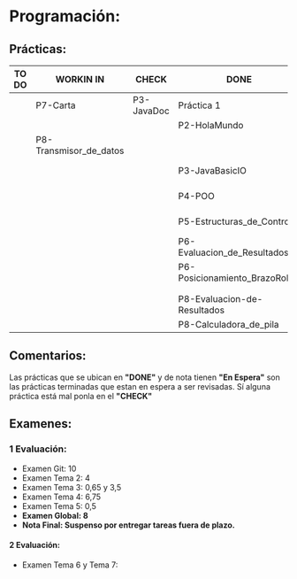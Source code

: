 # Programación:
## Prácticas:
|     TO DO                        |   WORKIN IN                  |     CHECK     |              DONE              |    NOTA   |
| -------------------------------- | ---------------------------- | ------------- | ------------------------------ | --------- |
|                                  | P7-Carta                     | P3-JavaDoc    | Práctica 1                     | Corregida |
|                                  |                              |               | P2-HolaMundo                   |     5     |
|                                  | P8-Transmisor_de_datos       |               |                                |           |
|                                  |                              |               | P3-JavaBasicIO                 | En Espera |
|                                  |                              |               | P4-POO                         | En Espera |
|                                  |                              |               | P5-Estructuras_de_Control      | En Espera |
|                                  |                              |               | P6-Evaluacion_de_Resultados    | Corregida |
|                                  |                              |               | P6-Posicionamiento_BrazoRobot  | En Espera |
|                                  |                              |               |                                |           |
|                                  |                              |               |                                |           |
|                                  |                              |               | P8-Evaluacion-de-Resultados    | En Espera |
|                                  |                              |               | P8-Calculadora_de_pila         | Corregida |
## Comentarios:
Las prácticas que se ubican en **"DONE"** y de nota tienen **"En Espera"** son las prácticas terminadas que estan en espera a ser revisadas. Sí alguna práctica está mal ponla en el **"CHECK"**
## Examenes:
### 1 Evaluación:
+ Examen Git: 10
+ Examen Tema 2: 4
+ Examen Tema 3: 0,65 y 3,5
+ Examen Tema 4: 6,75
+ Examen Tema 5: 0,5
+ **Examen Global: 8**
+ **Nota Final: Suspenso por entregar tareas fuera de plazo.**
#### 2 Evaluación:
+ Examen Tema 6 y Tema 7:
